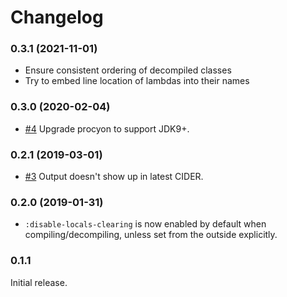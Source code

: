# Changelog

### 0.3.1 (2021-11-01)

- Ensure consistent ordering of decompiled classes
- Try to embed line location of lambdas into their names

### 0.3.0 (2020-02-04)

- [#4](https://github.com/clojure-goes-fast/clj-java-decompiler/issues/4)
  Upgrade procyon to support JDK9+.

### 0.2.1 (2019-03-01)

- [#3](https://github.com/clojure-goes-fast/clj-java-decompiler/issues/3) Output
  doesn't show up in latest CIDER.

### 0.2.0 (2019-01-31)

- `:disable-locals-clearing` is now enabled by default when
  compiling/decompiling, unless set from the outside explicitly.

### 0.1.1

Initial release.
